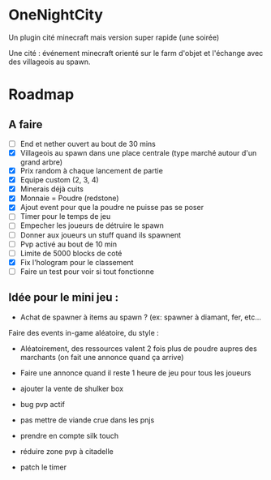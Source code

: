 # OneNightCity
 Un plugin cité minecraft mais version super rapide (une soirée)

Une cité : événement minecraft orienté sur le farm d'objet et l'échange avec des villageois au spawn.

# Roadmap

## A faire

- [ ] End et nether ouvert au bout de 30 mins
- [x] Villageois au spawn dans une place centrale (type marché autour d'un grand arbre)
- [x] Prix random à chaque lancement de partie
- [x] Equipe custom (2, 3, 4)
- [x] Minerais déjà cuits
- [x] Monnaie = Poudre (redstone)
- [x] Ajout event pour que la poudre ne puisse pas se poser
- [ ] Timer pour le temps de jeu
- [ ] Empecher les joueurs de détruire le spawn
- [ ] Donner aux joueurs un stuff quand ils spawnent
- [ ] Pvp activé au bout de 10 min
- [ ] Limite de 5000 blocks de coté
- [x] Fix l'hologram pour le classement
- [ ] Faire un test pour voir si tout fonctionne

## Idée pour le mini jeu :

- Achat de spawner à items au spawn ? (ex: spawner à diamant, fer, etc...

Faire des events in-game aléatoire, du style :


- Aléatoirement, des ressources valent 2 fois plus de poudre aupres des marchants (on fait une annonce quand ça arrive)

- Faire une annonce quand il reste 1 heure de jeu pour tous les joueurs

- ajouter la vente de shulker box

- bug pvp actif

- pas mettre de viande crue dans les pnjs

- prendre en compte silk touch

- réduire zone pvp à citadelle

- patch le timer
